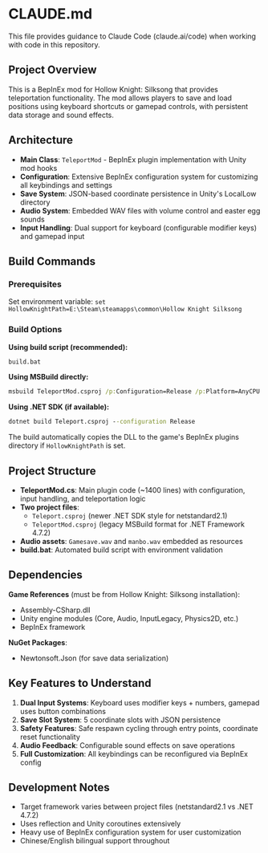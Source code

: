# CLAUDE.md

This file provides guidance to Claude Code (claude.ai/code) when working with code in this repository.

## Project Overview

This is a BepInEx mod for Hollow Knight: Silksong that provides teleportation functionality. The mod allows players to save and load positions using keyboard shortcuts or gamepad controls, with persistent data storage and sound effects.

## Architecture

- **Main Class**: `TeleportMod` - BepInEx plugin implementation with Unity mod hooks
- **Configuration**: Extensive BepInEx configuration system for customizing all keybindings and settings
- **Save System**: JSON-based coordinate persistence in Unity's LocalLow directory
- **Audio System**: Embedded WAV files with volume control and easter egg sounds
- **Input Handling**: Dual support for keyboard (configurable modifier keys) and gamepad input

## Build Commands

### Prerequisites
Set environment variable: `set HollowKnightPath=E:\Steam\steamapps\common\Hollow Knight Silksong`

### Build Options

**Using build script (recommended):**
```cmd
build.bat
```

**Using MSBuild directly:**
```cmd
msbuild TeleportMod.csproj /p:Configuration=Release /p:Platform=AnyCPU
```

**Using .NET SDK (if available):**
```cmd
dotnet build Teleport.csproj --configuration Release
```

The build automatically copies the DLL to the game's BepInEx plugins directory if `HollowKnightPath` is set.

## Project Structure

- **TeleportMod.cs**: Main plugin code (~1400 lines) with configuration, input handling, and teleportation logic
- **Two project files**: 
  - `Teleport.csproj` (newer .NET SDK style for netstandard2.1)
  - `TeleportMod.csproj` (legacy MSBuild format for .NET Framework 4.7.2)
- **Audio assets**: `Gamesave.wav` and `manbo.wav` embedded as resources
- **build.bat**: Automated build script with environment validation

## Dependencies

**Game References** (must be from Hollow Knight: Silksong installation):
- Assembly-CSharp.dll
- Unity engine modules (Core, Audio, InputLegacy, Physics2D, etc.)
- BepInEx framework

**NuGet Packages**:
- Newtonsoft.Json (for save data serialization)

## Key Features to Understand

1. **Dual Input Systems**: Keyboard uses modifier keys + numbers, gamepad uses button combinations
2. **Save Slot System**: 5 coordinate slots with JSON persistence
3. **Safety Features**: Safe respawn cycling through entry points, coordinate reset functionality
4. **Audio Feedback**: Configurable sound effects on save operations
5. **Full Customization**: All keybindings can be reconfigured via BepInEx config

## Development Notes

- Target framework varies between project files (netstandard2.1 vs .NET 4.7.2)
- Uses reflection and Unity coroutines extensively
- Heavy use of BepInEx configuration system for user customization
- Chinese/English bilingual support throughout